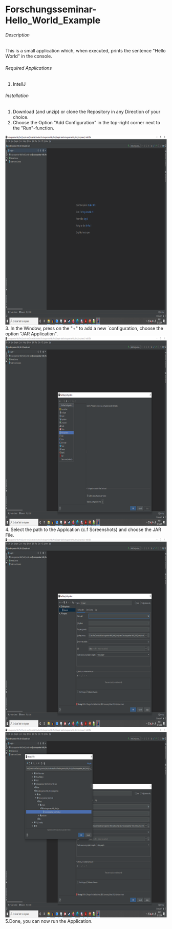 # Forschungsseminar-Hello_World_Example


######  Description ###### 
This is a small application which, when executed, prints the sentence "Hello World" in the console.

######  Required Applications ###### 
1. IntellJ


######  Installation ###### 
1. Download (and unzip) or clone the Repository in any Direction of your choice.
2. Choose the Option "Add Configuration" in the top-right corner next to the "Run"-function.
<img src="Screenshots/Step_1.png" width="590" height="590">
3. In the Window, press on the "+" to add a new ´configuration, choose the option "JAR Application".
<img src="Screenshots/Step_2.png" width="590" height="590">
4. Select the path to the Applcation (c.f Screenshots) and choose the JAR File.
<img src="Screenshots/Step_3.png" width="590" height="590">
<img src="Screenshots/Step_4.png" width="590" height="590">
5.Done, you can now run the Application.

